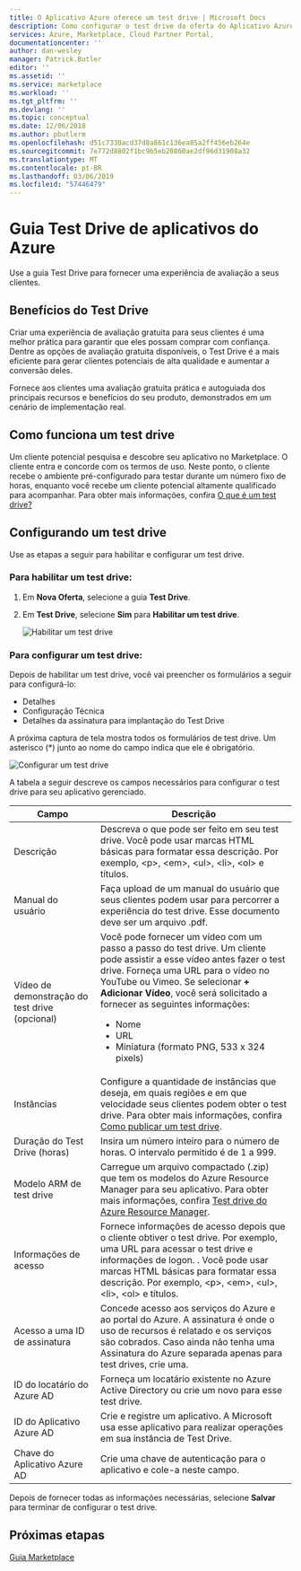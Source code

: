 ```yaml
---
title: O Aplicativo Azure oferece um test drive | Microsoft Docs
description: Como configurar o test drive da oferta do Aplicativo Azure no Azure Marketplace.
services: Azure, Marketplace, Cloud Partner Portal,
documentationcenter: ''
author: dan-wesley
manager: Patrick.Butler
editor: ''
ms.assetid: ''
ms.service: marketplace
ms.workload: ''
ms.tgt_pltfrm: ''
ms.devlang: ''
ms.topic: conceptual
ms.date: 12/06/2018
ms.author: pbutlerm
ms.openlocfilehash: d51c7330acd37d8a861c136ea85a2ff456eb264e
ms.sourcegitcommit: 7e772d8802f1bc9b5eb20860ae2df96d31908a32
ms.translationtype: MT
ms.contentlocale: pt-BR
ms.lasthandoff: 03/06/2019
ms.locfileid: "57446479"
---
```

# <a name="azure-applications-test-drive-tab"></a>Guia Test Drive de aplicativos do Azure

Use a guia Test Drive para fornecer uma experiência de avaliação a seus clientes.

## <a name="test-drive-benefits"></a>Benefícios do Test Drive

Criar uma experiência de avaliação gratuita para seus clientes é uma melhor prática para garantir que eles possam comprar com confiança. Dentre as opções de avaliação gratuita disponíveis, o Test Drive é a mais eficiente para gerar clientes potenciais de alta qualidade e aumentar a conversão deles.

Fornece aos clientes uma avaliação gratuita prática e autoguiada dos principais recursos e benefícios do seu produto, demonstrados em um cenário de implementação real.

## <a name="how-a-test-drive-works"></a>Como funciona um test drive

Um cliente potencial pesquisa e descobre seu aplicativo no Marketplace. O cliente entra e concorde com os termos de uso. Neste ponto, o cliente recebe o ambiente pré-configurado para testar durante um número fixo de horas, enquanto você recebe um cliente potencial altamente qualificado para acompanhar. Para obter mais informações, confira [O que é um test drive?](https://docs.microsoft.com/azure/marketplace/cloud-partner-portal/test-drive/what-is-test-drive)

## <a name="setting-up-a-test-drive"></a>Configurando um test drive

Use as etapas a seguir para habilitar e configurar um test drive.

### <a name="to-enable-a-test-drive"></a>Para habilitar um test drive:

1. Em **Nova Oferta**, selecione a guia **Test Drive**.
2. Em **Test Drive**, selecione **Sim** para **Habilitar um test drive**.

   ![Habilitar um test drive](./media/managed-app-enable-testdrive.png)

### <a name="to-configure-a-test-drive"></a>Para configurar um test drive:

Depois de habilitar um test drive, você vai preencher os formulários a seguir para configurá-lo:
  
 - Detalhes
 - Configuração Técnica
 - Detalhes da assinatura para implantação do Test Drive

A próxima captura de tela mostra todos os formulários de test drive. Um asterisco (*) junto ao nome do campo indica que ele é obrigatório. 

![Configurar um test drive](./media/managed-app-configure-testdrive.png)

A tabela a seguir descreve os campos necessários para configurar o test drive para seu aplicativo gerenciado.

|    **Campo**       |  **Descrição**  |
|  ---------------   |  ---------------  |
|      Descrição              |   Descreva o que pode ser feito em seu test drive. Você pode usar marcas HTML básicas para formatar essa descrição. Por exemplo, &lt;p&gt;, &lt;em&gt;, &lt;ul&gt;, &lt;li&gt;, &lt;ol&gt; e títulos.                |
|    Manual do usuário                |     Faça upload de um manual do usuário que seus clientes podem usar para percorrer a experiência do test drive. Esse documento deve ser um arquivo .pdf.              |
|         Vídeo de demonstração do test drive (opcional)           |       Você pode fornecer um vídeo com um passo a passo do test drive. Um cliente pode assistir a esse vídeo antes fazer o test drive. Forneça uma URL para o vídeo no YouTube ou Vimeo. Se selecionar **+ Adicionar Vídeo**, você será solicitado a fornecer as seguintes informações:<ul><li>Nome</li><li>URL</li><li>Miniatura (formato PNG, 533 x 324 pixels)</li></ul>            |
|       Instâncias             |        Configure a quantidade de instâncias que deseja, em quais regiões e em que velocidade seus clientes podem obter o test drive. Para obter mais informações, confira [Como publicar um test drive](https://docs.microsoft.com/azure/marketplace/cloud-partner-portal/test-drive/azure-resource-manager-test-drive#how-to-publish-a-test-drive).           |
|       Duração do Test Drive (horas)             |       Insira um número inteiro para o número de horas. O intervalo permitido é de 1 a 999.            |
|        Modelo ARM de test drive            |        Carregue um arquivo compactado (.zip) que tem os modelos do Azure Resource Manager para seu aplicativo. Para obter mais informações, confira [Test drive do Azure Resource Manager](https://docs.microsoft.com/azure/marketplace/cloud-partner-portal/test-drive/azure-resource-manager-test-drive).            |
|        Informações de acesso            |         Fornece informações de acesso depois que o cliente obtiver o test drive. Por exemplo, uma URL para acessar o test drive e informações de logon. . Você pode usar marcas HTML básicas para formatar essa descrição. Por exemplo, &lt;p&gt;, &lt;em&gt;, &lt;ul&gt;, &lt;li&gt;, &lt;ol&gt; e títulos.          |
|       Acesso a uma ID de assinatura             |       Concede acesso aos serviços do Azure e ao portal do Azure. A assinatura é onde o uso de recursos é relatado e os serviços são cobrados. Caso ainda não tenha uma Assinatura do Azure separada apenas para test drives, crie uma.             |
|          ID do locatário do Azure AD          |        Forneça um locatário existente no Azure Active Directory ou crie um novo para esse test drive.           |
|         ID do Aplicativo Azure AD           |       Crie e registre um aplicativo. A Microsoft usa esse aplicativo para realizar operações em sua instância de Test Drive.            |
|          Chave do Aplicativo Azure AD          |         Crie uma chave de autenticação para o aplicativo e cole-a neste campo.          |

Depois de fornecer todas as informações necessárias, selecione **Salvar** para terminar de configurar o test drive.

## <a name="next-steps"></a>Próximas etapas

[Guia Marketplace](./cpp-marketplace-tab.md)